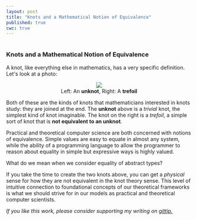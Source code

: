 ```yaml
---
layout: post
title: "Knots and a Mathematical Notion of Equivalence"
published: true
cwc: true
---
```

# 
# 
### Knots and a Mathematical Notion of Equivalence

A knot, like everything else in mathematics, has a very specific definition. Let's look at a photo:

<center>
<img src="http://michaelrbernste.in/images/cwc_knots1.jpg">
<div class="lead">Left: An <b>unknot</b>, Right: A <b>trefoil</b></div>
</center>

Both of these are the kinds of knots that mathematicians interested in knots study: they are joined at the end. The **unknot** above is a *trivial* knot, the simplest kind of knot imaginable. The knot on the right is a *trefoil*, a simple sort of knot that is **not equivalent to an unknot**.

Practical and theoretical computer science are both concerned with notions of equivalence. Simple values are easy to equate in almost any system, while the ability of a programming language to allow the programmer to reason about equality in simple but expressive ways is highly valued.

What do we mean when we consider equality of abstract types?

If you take the time to create the two knots above, you can get a *physical* sense for how they are not equivalent in the knot theory sense. This level of intuitive connection to foundational concepts of our theoretical frameworks is what we should strive for in our models as practical and theoretical computer scientists.

*If you like this work, please consider supporting my writing on <a href="https://www.gittip.com/mrb_bk/">gittip.</a>*
